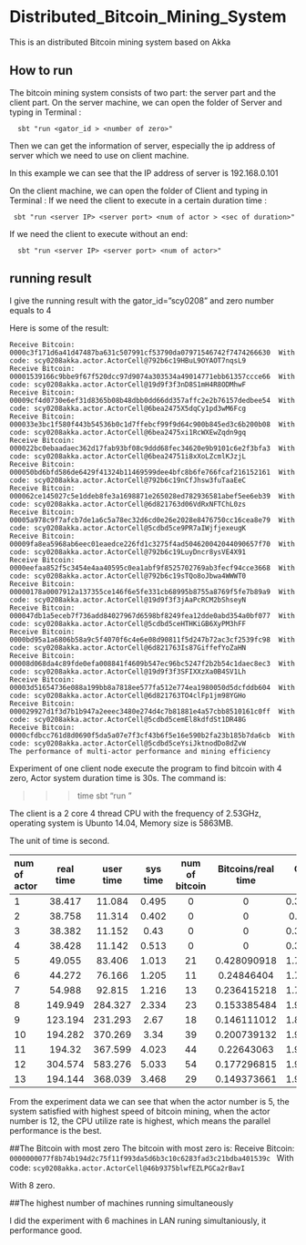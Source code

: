 # Distributed_Bitcoin_Mining_System
This is an distributed Bitcoin mining system based on Akka


## How to run

The bitcoin mining system consists of two part: the server part and the client part. On the server machine, we can open the folder of Server and typing in Terminal :
  
      sbt "run <gator_id > <number of zero>"

Then we can get the information of server, especially the ip address of server which we need to use on client machine.

In this example we can see that the IP address of server is 192.168.0.101

On the client machine, we can open the folder of Client and typing in Terminal :
If we need the client to execute in a certain duration time : 

     sbt "run <server IP> <server port> <num of actor > <sec of duration>"

If we need the client to execute without an end:

      sbt "run <server IP> <server port> <num of actor>"


## running result

I give the running result with the gator_id=”scy0208” and zero number equals to 4



Here is some of the result:
```
Receive Bitcoin: 0000c3f171d6a41d47487ba631c507991cf53790da07971546742f7474266630  With code: scy0208akka.actor.ActorCell@792b6c19HBuL9OYAOT7nqsL9
Receive Bitcoin: 00001539166c9bbe9f67f520dcc97d9074a303534a49014771ebb61357ccce66  With code: scy0208akka.actor.ActorCell@19d9f3f3nD8S1mH4R8ODMhwF
Receive Bitcoin: 00009cf4d0730e6ef31d8365b08b48dbb0dd66dd357affc2e2b76157dedbee54  With code: scy0208akka.actor.ActorCell@6bea2475X5dqCy1pd3wM6Fcg
Receive Bitcoin: 000033e3bc1f580f443b54536b0c1d7ffebcf99f9d64c900b845ed3c6b200b08  With code: scy0208akka.actor.ActorCell@6bea2475xi1RcWXEwZqdn9gq
Receive Bitcoin: 000022bc0ebaadaec362d17fab93bf08c9ddd68fec34620e9b9101c6e2f3bfa3  With code: scy0208akka.actor.ActorCell@6bea24751i8xXoLZcmlKJzjL
Receive Bitcoin: 000050bd6bfd586de6429f41324b11469599dee4bfc8b6fe766fcaf216152161  With code: scy0208akka.actor.ActorCell@792b6c19nCfJhsw3fuTaaEeC
Receive Bitcoin: 000062ce145027c5e1ddeb8fe3a1698871e265028ed782936581abef5ee6eb39  With code: scy0208akka.actor.ActorCell@6d821763d06VdRxNFTChL0zs
Receive Bitcoin: 00005a978c9f7afcb7de1a6c5a78ec32d6cd0e26e2028e8476750cc16cea8e79  With code: scy0208akka.actor.ActorCell@5cdbd5ce9PR7aIWjfjexeugK
Receive Bitcoin: 00009fa8ea5968ab6eec01eaedce226fd1c3275f4ad504620042044090657f70  With code: scy0208akka.actor.ActorCell@792b6c19LuyDncr8ysVE4X91
Receive Bitcoin: 0000eefaa852f5c3454e4aa40595c0ea1abf9f8525702769ab3fecf94cce3668  With code: scy0208akka.actor.ActorCell@792b6c19sTQo8oJbwa4WWWT0
Receive Bitcoin: 00000178a0007912a137355ce146f6e5fe331cb68995b8755a8769f5fe7b89a9  With code: scy0208akka.actor.ActorCell@19d9f3f3jAaPcRCM2bShseyN
Receive Bitcoin: 000047db1a5eceb7f736add84027967d6598bf8249fea12dde0abd354a0bf077  With code: scy0208akka.actor.ActorCell@5cdbd5ceHTHKiGB6XyPM3hFF
Receive Bitcoin: 0000bd95a1a6806b58a9c5f4070f6c4e6e08d90811f5d247b72ac3cf2539fc98  With code: scy0208akka.actor.ActorCell@6d821763Is87GiffefYoZaHN
Receive Bitcoin: 00008d068da4c89fde0efa008841f4609b547ec96bc5247f2b2b54c1daec8ec3  With code: scy0208akka.actor.ActorCell@19d9f3f3SFIXXzXa0B4SV1Lh
Receive Bitcoin: 00003d51654736e088a199bb8a7818ee577fa512e774ea1980050d5dcfddb604  With code: scy0208akka.actor.ActorCell@6d821763TO4clFp1jm98YGHo
Receive Bitcoin: 000029927d1f3d7b1b947a2eeec3480e274d4c7b81881e4a57cbb8510161c0ff  With code: scy0208akka.actor.ActorCell@5cdbd5cemEl8kdfdSt1DR48G
Receive Bitcoin: 0000cfdbcc761d8d0690f5da5a07e7f3cf43b6f5e16e590b2fa23b185b7da6cb  With code: scy0208akka.actor.ActorCell@5cdbd5ceYsiJktnodDo8dZvW
The performance of multi-actor performance and mining efficiency
```
Experiment of one client node execute the program to find bitcoin with 4 zero, Actor system duration time is 30s. The command is: 

>>> time sbt “run <server IP> <server port> <num of actor > <sec of duration>”

The client is a 2 core 4 thread CPU with the frequency of 2.53GHz, operating system is Ubunto 14.04, Memory size is 5863MB.

The unit of time is second.

|num of actor|real time|user time|sys time|num of bitcoin|Bitcoins/real time|CPU time/ real time|
|:-----------|:-------:|:-------:|:------:|:------------:|:----------------:|:-----------------:|
|1           |	38.417 |11.084   |	0.495 |0	           |0                 |  	0.301403025     |
|2|	38.758	|11.314|	0.402	|0|	0	|0.30228598|
|3|	38.382	|11.152|	0.43	|0|	0 |0.301756031|
|4|	38.428|	11.142|	0.513|	0	|0	|0.303294473|
|5|	49.055|	83.406|	1.013|	21|	0.428090918	|1.720905107|
|6|	44.272|	76.166|	1.205|	11|	0.24846404|	1.747628298|
|7|	54.988|	92.815|	1.216|	13|	0.236415218|	1.710027642|
|8|	149.949|	284.327|	2.334|	23|	0.153385484|	1.911723319|
|9|	123.194	|231.293	|2.67	|18|	0.146111012	|1.899142815|
|10|	194.282	|370.269	|3.34	|39|	0.200739132|	1.923024264|
|11|	194.32	|367.599	|4.023|	44|	0.22643063|	1.912422808|
|12|	304.574	|583.276	|5.033|	54|	0.177296815|	1.931579846|
|13|	194.144|	368.039	|3.468|	29|	0.149373661|	1.913564159|

From the experiment data we can see that when the actor number is 5, the system satisfied with highest speed of bitcoin mining, when the actor number is 12, the CPU utilize rate is highest, which means the parallel performance is the best.

##The Bitcoin with most zero
The bitcoin with most zero is:
Receive Bitcoin: 
```0000000077f8b74b194d2c75f11f993da5d6b3c10c6283fad3c21bdba401539c ```
With code: 
```scy0208akka.actor.ActorCell@46b9375blwfEZLPGCa2rBavI```

With 8 zero.

##The highest number of machines running simultaneously

I did the experiment with 6 machines in LAN runing simultaniously, it performance good.
